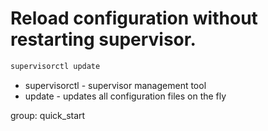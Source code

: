 # Reload configuration without restarting supervisor.

```bash
supervisorctl update
```

- supervisorctl - supervisor management tool
- update - updates all configuration files on the fly

group: quick_start
